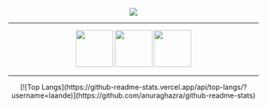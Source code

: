 <p align="center">
  <img src="https://i.imgur.com/1Y9hOem.gif">
</p>

----------
  
<p align="center">
  <a href="https://www.youtube.com/landee" target="_blank"><img src='https://cdn.jsdelivr.net/npm/simple-icons@3.0.1/icons/youtube.svg' width="75" height="75"></a>
  <a href="https://discord.gg/GGyRPye" target="_blank"><img src='https://cdn.jsdelivr.net/npm/simple-icons@3.0.1/icons/discord.svg' width="75" height="75"></a>
  <a href="https://twitter.com/landee_" target="_blank"><img src='https://cdn.jsdelivr.net/npm/simple-icons@3.0.1/icons/twitter.svg' width="75" height="75"></a>
</p>

----------
  
<p align="center">
  [![Top Langs](https://github-readme-stats.vercel.app/api/top-langs/?username=laande)](https://github.com/anuraghazra/github-readme-stats)
</p>
